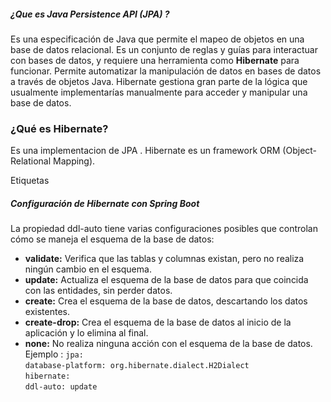 
##### ¿**Que es Java Persistence API (JPA) ?**
Es una especificación de Java que permite el mapeo de objetos en una base de datos relacional. Es un conjunto de reglas y guías para interactuar con bases de datos, y requiere una herramienta como **Hibernate** para funcionar.
Permite automatizar la manipulación de datos en bases de datos a través de objetos Java. Hibernate gestiona gran parte de la lógica que usualmente implementarías manualmente para acceder y manipular una base de datos.
### **¿Qué es Hibernate?**
Es una implementacion de JPA . Hibernate es un framework ORM (Object-Relational Mapping).


Etiquetas

##### Configuración de Hibernate con Spring Boot
La propiedad ddl-auto tiene varias configuraciones posibles que controlan cómo se maneja el esquema de la base de datos:
* **validate:** Verifica que las tablas y columnas existan, pero no realiza ningún cambio en el esquema.
* **update:** Actualiza el esquema de la base de datos para que coincida con las entidades, sin perder datos.
* **create:** Crea el esquema de la base de datos, descartando los datos existentes.
* **create-drop:** Crea el esquema de la base de datos al inicio de la aplicación y lo elimina al final.
* **none:** No realiza ninguna acción con el esquema de la base de datos.
Ejemplo : 
	`jpa:`  
	  `database-platform: org.hibernate.dialect.H2Dialect`  
	  `hibernate:`  
	    `ddl-auto: update`
